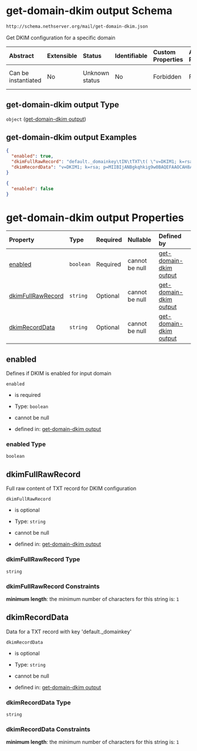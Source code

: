 # get-domain-dkim output Schema

```txt
http://schema.nethserver.org/mail/get-domain-dkim.json
```

Get DKIM configuration for a specific domain

| Abstract            | Extensible | Status         | Identifiable | Custom Properties | Additional Properties | Access Restrictions | Defined In                                                               |
| :------------------ | :--------- | :------------- | :----------- | :---------------- | :-------------------- | :------------------ | :----------------------------------------------------------------------- |
| Can be instantiated | No         | Unknown status | No           | Forbidden         | Forbidden             | none                | [get-domain-dkim.json](mail/get-domain-dkim.json "open original schema") |

## get-domain-dkim output Type

`object` ([get-domain-dkim output](get-domain-dkim.md))

## get-domain-dkim output Examples

```json
{
  "enabled": true,
  "dkimFullRawRecord": "default._domainkey\tIN\tTXT\t( \"v=DKIM1; k=rsa; \"\n\t  \"p=MIIBIjBNBgkqhkiG9w0BAQEFAAOCAQ8AMIIBCgKCAQEAtWOpvYp1N+tmUhoqv45FeC64jaVwGfYwltP1i1wV+3GtdbIC/NuDVVhDphoedf0Yitpsf3b+CQWS7PQ15xUY4KCN5xBZmVJ3UhJvoA0YTp2OvM8QPaYJGuWwrhyWS0hXN3k/lez+CdycIwllJmhQinpvgDbcY3IJMdDzAbNqyjJDxcLtWJvyT9GNzVFTByfBMtPw5RXI3GN3tx\"\n\t  \"7avE7yb4mQ6mUBtj8Zbg2tCzQZT6L7MgpMhVzR+qAzVKQwqjP9aChFOkGNj05lloc6yV4X04boBjVRFA14kyiAvpMaKR1SeXN5gOwKXOFeOYO7lPdJxMWiQjIG+y8xjnn+lUN7SQIDAQAB\" )  ; ----- DKIM key default for example.org\n",
  "dkimRecordData": "v=DKIM1; k=rsa; p=MIIBIjANBgkqhkig9w0BAQEFAAOCAH8AMIIBCgKCAQEAtWOpvYp1N+tmUhoqv45FeC64jaVwGfYwltP1i1wV+3GtdbIC/NuDVVhDphoedf0Yitpsf3b+CQWS7PQ15xUY4KCN5xBZmVJ3UhJvoA0Ytp2OvM8QPaYJGuWwrhyWS0hXN3k/lez+CdycIwllJmhQiNpvgDbcY3IJMdDzAbNqyjJDxcltWJvyT9GNzVfTByfBMtPw5RXI3GN3tx7avE7yb4mQ6mUBtj8Zbg2tCzQZT6L7MgpMhVzR+qAzVKQwqjP9aChFOkGNj05lloc6yV4X04boBjVRFA14kyiAvpMaKR1SeXN5gOwKXOFeOYO7lPdJxmWiQjIG+y8xjnn+lUN7SQIDAQAB"
}
```

```json
{
  "enabled": false
}
```

# get-domain-dkim output Properties

| Property                                | Type      | Required | Nullable       | Defined by                                                                                                                                                       |
| :-------------------------------------- | :-------- | :------- | :------------- | :--------------------------------------------------------------------------------------------------------------------------------------------------------------- |
| [enabled](#enabled)                     | `boolean` | Required | cannot be null | [get-domain-dkim output](get-domain-dkim-properties-enabled.md "http://schema.nethserver.org/mail/get-domain-dkim.json#/properties/enabled")                     |
| [dkimFullRawRecord](#dkimfullrawrecord) | `string`  | Optional | cannot be null | [get-domain-dkim output](get-domain-dkim-properties-dkimfullrawrecord.md "http://schema.nethserver.org/mail/get-domain-dkim.json#/properties/dkimFullRawRecord") |
| [dkimRecordData](#dkimrecorddata)       | `string`  | Optional | cannot be null | [get-domain-dkim output](get-domain-dkim-properties-dkimrecorddata.md "http://schema.nethserver.org/mail/get-domain-dkim.json#/properties/dkimRecordData")       |

## enabled

Defines if DKIM is enabled for input domain

`enabled`

*   is required

*   Type: `boolean`

*   cannot be null

*   defined in: [get-domain-dkim output](get-domain-dkim-properties-enabled.md "http://schema.nethserver.org/mail/get-domain-dkim.json#/properties/enabled")

### enabled Type

`boolean`

## dkimFullRawRecord

Full raw content of TXT record for DKIM configuration

`dkimFullRawRecord`

*   is optional

*   Type: `string`

*   cannot be null

*   defined in: [get-domain-dkim output](get-domain-dkim-properties-dkimfullrawrecord.md "http://schema.nethserver.org/mail/get-domain-dkim.json#/properties/dkimFullRawRecord")

### dkimFullRawRecord Type

`string`

### dkimFullRawRecord Constraints

**minimum length**: the minimum number of characters for this string is: `1`

## dkimRecordData

Data for a TXT record with key 'default.\_domainkey'

`dkimRecordData`

*   is optional

*   Type: `string`

*   cannot be null

*   defined in: [get-domain-dkim output](get-domain-dkim-properties-dkimrecorddata.md "http://schema.nethserver.org/mail/get-domain-dkim.json#/properties/dkimRecordData")

### dkimRecordData Type

`string`

### dkimRecordData Constraints

**minimum length**: the minimum number of characters for this string is: `1`
